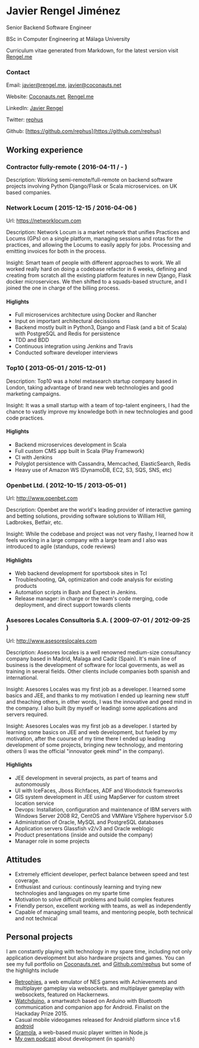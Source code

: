 <!--
Everything in comments works in node.js and output to json,
but markdown will ignore those lines.

Also, everything between parenthesis and without semicolons
will be ignored by node.js / json
-->

# Javier Rengel Jiménez

Senior Backend Software Engineer

BSc in Computer Engineering at Málaga University

Curriculum vitae generated from Markdown, for the latest version visit [Rengel.me](http://rengel.me)

<!--
## Personal information

Name: Javier Rengel Jimenez
Title: Senior Backend Software Engineer
Education: BSc in Computer Engineering at Málaga University
-->

### Contact

Email: javier@rengel.me, javier@coconauts.net

Website: [Coconauts.net](http://coconauts.net), [Rengel.me](http://rengel.me)

LinkedIn: [Javier Rengel](https://www.linkedin.com/pub/javier-rengel-jimenez/56/865/432/en)

Twitter: [rephus](http://twitter.com/rephus)

Github: [https://github.com/rephus](https://github.com/rephus)

## Working experience

### Contractor fully-remote ( 2016-04-11 / - )
<!--
Started: 2016-04-11
-->
Description: Working semi-remote/full-remote on backend software projects involving Python Django/Flask or Scala microservices. on UK based companies.

### Network Locum ( 2015-12-15 / 2016-04-06 )

Url: https://networklocum.com
<!--
Started: 2015-12-15
Finished: 2016-04-06
-->
Description: Network Locum is a market network that unifies Practices and
Locums (GPs) on a single platform, managing sessions and rotas for the
practices, and allowing the Locums to easily apply for jobs.
Processing and emitting invoices for both in the process.

Insight: Smart team of people with different approaches to work.
We all worked really hard on doing a codebase refactor in 6 weeks,
defining and creating from scratch all the existing platform features
in new Django, Flask docker microservices.
We then shifted to a squads-based structure, and I joined the one in
charge of the billing process.

#### Higlights

* Full microservices architecture using Docker and Rancher
* Input on important architectural decissions
* Backend mostly built in Python3, Django and Flask (and a bit of Scala) with PostgreSQL and Redis for persistence
* TDD and BDD
* Continuous integration using Jenkins and Travis
* Conducted software developer interviews

### Top10 ( 2013-05-01 / 2015-12-01 )

<!--
Started: 2013-05-01
Finished: 2015-12-01
-->
Description: Top10 was a hotel metasearch startup company based in London, taking advantage of brand new web technologies and good marketing campaigns.

Insight: It was a small startup with a team of top-talent engineers,
I had the chance to vastly improve my knowledge both in new technologies
and good code practices.

#### Higlights

* Backend microservices development in Scala
* Full custom CMS app built in Scala (Play Framework)
* CI with Jenkins
* Polyglot persistence with Cassandra, Memcached, ElasticSearch, Redis
* Heavy use of Amazon WS (DynamoDB, EC2, S3, SQS, SNS, etc)

### Openbet Ltd.  ( 2012-10-15 / 2013-05-01 )

Url: http://www.openbet.com

<!--
Started: 2012-10-15
Finished: 2013-05-01
-->

Description: Openbet are the world's leading provider of interactive gaming and betting solutions, providing software solutions to William Hill, Ladbrokes, Betfair, etc.

Insight: While the codebase and project was not very flashy, I learned how it feels working in a large company with a large team and I also was introduced to agile (standups, code reviews)

#### Highlights

* Web backend development for sportsbook sites in Tcl
* Troubleshooting, QA, optimization and code analysis for existing products
* Automation scripts in Bash and Expect in Jenkins.
* Release manager: in charge or the team's code merging, code deployment, and direct support towards clients

### Asesores Locales Consultoria S.A. ( 2009-07-01 / 2012-09-25 )

Url: http://www.asesoreslocales.com

<!--
Started: 2009-07-01
Finished: 2012-09-25
-->

Description: Asesores locales is a well renowned medium-size consultancy company based in Madrid, Malaga and Cadiz (Spain). It's main line of business is the development of software for local goverments, as well as training in several fields. Other clients include companies both spanish and international.

Insight: Asesores Locales was my first job as a developer. I learned some basics and JEE, and thanks to my motivation I ended up learning new stuff and theaching others, in other words, I was the innovative and geed mind in the company. I also built (by myself or leading) some applications and servers required.

Insight: Asesores Locales was my first job as a developer.
I started by learning some basics on JEE and web development, but fueled by
my motivation, after the cuourse of my time there I ended up leading development
of some projects, bringing new technology, and mentoring others
(I was the official "innovator geek mind" in the company).

#### Highlights

* JEE development in several projects, as part of teams and autonomously
* UI with IceFaces, Jboss Richfaces, ADF and Woodstock frameworks
* GIS system development in JEE using MapServer for custom street location service
* Devops: Installation, configuration and maintenance of IBM servers with Windows Server 2008 R2, CentOS and VMWare VSphere hypervisor 5.0 
* Administration of Oracle, MySQL and PostgreSQL databases
* Application servers Glassfish v2/v3 and Oracle weblogic
* Product presentations (inside and outside the company)
* Manager role in some projects

## Attitudes

* Extremely efficient developer, perfect balance between speed and 
test coverage.
* Enthusiast and curious: continously learning and trying new technologies and languages on my sparte time
* Motivation to solve difficult problems and build complex features
* Friendly person, excellent working with teams, as well as independently
* Capable of managing small teams, and mentoring people, both technical and not technical

## Personal projects

I am constantly playing with technology in my spare time, including
not only application development but also hardware projects and games.
You can see my full portfolio on [Coconauts.net](http://coconauts.net/projects), and [Github.com/rephus](https://github.com/rephus)
but some of the highlights include

* [Retrophies](http://retrophies.win), a web emulator of NES games with Achievements and multiplayer gameplay via websockets.
  and multiplayer gameplay with websockets, featured on Hackernews.
* [Watchduino](http://coconauts.net/projects/watchduino2/), a smartwatch based
  on Arduino with Bluetooth communication and companion app for Android.
  Finalist on the Hackaday Prize 2015.
* Casual mobile videogames released for Android platform since v1.6 [android](https://play.google.com/store/apps/developer?id=Coconauts)
* [Gramola](http://coconauts.net/projects/gramola/), a web-based music player written in Node.js
* [My own podcast](http://coconauts.net/projects/podcast/) about development (in spanish)
